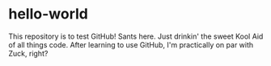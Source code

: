 # hello-world
This repository is to test GitHub!
Sants here. Just drinkin' the sweet Kool Aid of all things code. After learning to use GitHub, I'm practically on par with Zuck, right?
